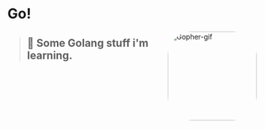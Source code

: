 # Go!

<div> <img align="right" alt="Gopher-gif" height="180" style="border-radius:50px;" src="https://gist.githubusercontent.com/GeekTree0101/05d338bb59109fc71871711c6fa49377/raw/3ff868ffcf2f84d419c392667335fe7e9f1bf155/dancing-gopher.gif"> </div>

> ## :memo: Some Golang stuff i'm learning.
